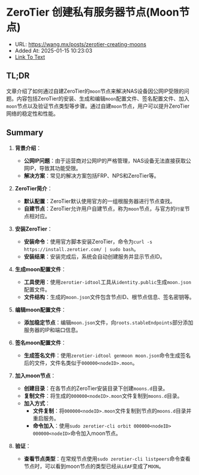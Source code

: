# ZeroTier 创建私有服务器节点(Moon节点)
- URL: https://wang.mx/posts/zerotier-creating-moons
- Added At: 2025-01-15 10:23:03
- [Link To Text](2025-01-15-zerotier-创建私有服务器节点(moon节点)_raw.md)

## TL;DR
文章介绍了如何通过自建ZeroTier的`moon`节点来解决NAS设备因公网IP受限的问题。内容包括ZeroTier的安装、生成和编辑`moon`配置文件、签名配置文件、加入`moon`节点以及验证节点类型等步骤。通过自建`moon`节点，用户可以提升ZeroTier网络的稳定性和性能。

## Summary
1. **背景介绍**：
   - **公网IP问题**：由于运营商对公网IP的严格管理，NAS设备无法直接获取公网IP，导致其功能受限。
   - **解决方案**：常见的解决方案包括FRP、NPS和ZeroTier等。

2. **ZeroTier简介**：
   - **默认配置**：ZeroTier默认使用官方的一组根服务器进行节点查找。
   - **自建节点**：ZeroTier允许用户自建节点，称为`moon`节点，与官方的`行星`节点相对应。

3. **安装ZeroTier**：
   - **安装命令**：使用官方脚本安装ZeroTier，命令为`curl -s https://install.zerotier.com/ | sudo bash`。
   - **安装结果**：安装完成后，系统会自动创建服务并显示节点ID。

4. **生成moon配置文件**：
   - **工具使用**：使用`zerotier-idtool`工具从`identity.public`生成`moon.json`配置文件。
   - **文件结构**：生成的`moon.json`文件包含节点ID、根节点信息、签名密钥等。

5. **编辑moon配置文件**：
   - **添加稳定节点**：编辑`moon.json`文件，向`roots.stableEndpoints`部分添加服务器的IP和端口信息。

6. **签名moon配置文件**：
   - **生成签名文件**：使用`zerotier-idtool genmoon moon.json`命令生成签名后的文件，文件名类似于`000000<nodeID>.moon`。

7. **加入moon节点**：
   - **创建目录**：在各节点的ZeroTier安装目录下创建`moons.d`目录。
   - **复制文件**：将生成的`000000<nodeID>.moon`文件复制到`moons.d`目录。
   - **加入方式**：
     - **文件复制**：将`000000<nodeID>.moon`文件复制到节点的`moons.d`目录并重启服务。
     - **命令加入**：使用`sudo zerotier-cli orbit 000000<nodeID> 000000<nodeID>`命令加入moon节点。

8. **验证**：
   - **查看节点类型**：在常规节点使用`sudo zerotier-cli listpeers`命令查看节点时，可以看到moon节点的类型已经从`LEAF`变成了`MOON`。
